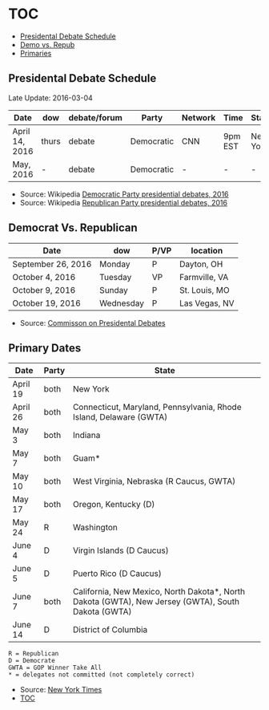 # <a name=toc>TOC</a>
- <a href=#debates>Presidental Debate Schedule</a>
- <a href=#dvr>Demo vs. Repub</a>
- <a href=#prime>Primaries</a>

## <a name=debates>Presidental Debate Schedule</a> ##
Late Update: 2016-03-04

Date                 | dow   | debate/forum| Party       | Network      | Time    | State
---------------------|-------|-------------|-------------|--------------|---------|----------------
April 14, 2016       | thurs |   debate    | Democratic  | CNN          | 9pm EST | New York
May, 2016            |  -    |   debate    | Democratic  | -            | -       | -

- Source: Wikipedia [Democratic Party presidential debates, 2016](https://en.wikipedia.org/wiki/Democratic_Party_presidential_debates,_2016)
- Source: Wikipedia [Republican Party presidential debates, 2016](https://en.wikipedia.org/wiki/Republican_Party_presidential_debates,_2016)

## <a name=dvr>Democrat Vs. Republican</a> ##

Date               | dow       | P/VP | location 
-------------------|-----------|------|--------------
September 26, 2016 | Monday    | P    | Dayton, OH
October 4, 2016    | Tuesday   | VP   | Farmville, VA
October 9, 2016    | Sunday    | P    | St. Louis, MO
October 19, 2016   | Wednesday | P    | Las Vegas, NV

- Source: [Commisson on Presidental Debates](http://www.debates.org/index.php?page=2016debates)

## <a name=prime>Primary Dates</a> ##

Date      | Party | State
----------|-------|-------------------------------------------
April 19  | both  | New York
April 26  | both  | Connecticut, Maryland, Pennsylvania, Rhode Island, Delaware (GWTA)
May 3     | both  | Indiana
May 7     | both  | Guam*
May 10    | both  |	West Virginia, Nebraska (R Caucus, GWTA)
May 17    | both  | Oregon, Kentucky (D)
May 24    | R     | Washington
June 4    | D     | Virgin Islands (D Caucus)
June 5    | D     | Puerto Rico (D Caucus)
June 7    | both  | California, New Mexico, North Dakota*, North Dakota  (GWTA), New Jersey  (GWTA), South Dakota  (GWTA)
June 14   | D     | District of Columbia


    R = Republican
    D = Democrate
    GWTA = GOP Winner Take All
    * = delegates not committed (not completely correct)


- Source: [New York Times](http://www.nytimes.com/interactive/2016/us/elections/primary-calendar-and-results.html?_r=0)
- <a href=#toc>TOC</a>
